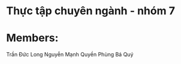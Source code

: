 # Thực tập chuyên ngành - nhóm 7

# Members:

Trần Đức Long
Nguyễn Mạnh Quyền
Phùng Bá Quý
